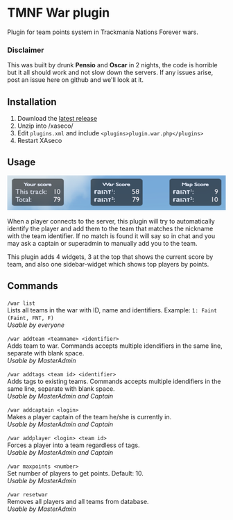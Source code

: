 # TMNF War plugin
Plugin for team points system in Trackmania Nations Forever wars. 

### Disclaimer
This was built by drunk **Pensio** and **Oscar** in 2 nights, the code is horrible but it all should work and not slow down the servers. If any issues arise, post an issue here on github and we'll look at it.

## Installation
1. Download the [latest release](https://github.com/rosen91/tmnf-war-plugin/archive/refs/heads/master.zip)
2. Unzip into /xaseco/
3. Edit `plugins.xml` and include `<plugins>plugin.war.php</plugins>`
4. Restart XAseco

## Usage
![Plugin](https://raw.githubusercontent.com/rosen91/tmnf-war-plugin/master/faintwar.png)

When a player connects to the server, this plugin will try to automatically identify the player and add them to the team that matches the nickname with the team identifier. If no match is found it will say so in chat and you may ask a captain or superadmin to manually add you to the team. 

This plugin adds 4 widgets, 3 at the top that shows the current score by team, and also one sidebar-widget which shows top players by points.

## Commands
```/war list```  
Lists all teams in the war with ID, name and identifiers. Example: `1: Faint (Faint, FNT, F)`  
*Usable by everyone*

```/war addteam <teamname> <identifier>```  
Adds team to war. Commands accepts multiple idendifiers in the same line, separate with blank space.  
*Usable by MasterAdmin*

```/war addtags <team id> <identifier>```  
Adds tags to existing teams. Commands accepts multiple idendifiers in the same line, separate with blank space.  
*Usable by MasterAdmin and Captain*

```/war addcaptain <login>```  
Makes a player captain of the team he/she is currently in.  
*Usable by MasterAdmin and Captain*

```/war addplayer <login> <team id>```  
Forces a player into a team regardless of tags.  
*Usable by MasterAdmin and Captain*

```/war maxpoints <number>```  
Set number of players to get points. Default: 10.  
*Usable by MasterAdmin*

```/war resetwar```  
Removes all players and all teams from database.  
*Usable by MasterAdmin*

